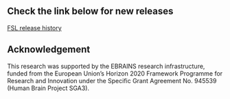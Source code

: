 ## Check the link below for new releases 

[FSL release history](https://fsl.fmrib.ox.ac.uk/fsl/docs/#/development/history/index)

## Acknowledgement

This research was supported by the EBRAINS research infrastructure, funded from the European Union’s Horizon 2020 Framework Programme for Research and Innovation under the Specific Grant Agreement No. 945539 (Human Brain Project SGA3).
